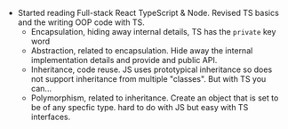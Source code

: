---
---

- Started reading Full-stack React TypeScript & Node. Revised TS basics and the writing OOP code with TS.
  - Encapsulation, hiding away internal details, TS has the `private` key word
  - Abstraction, related to encapsulation. Hide away the internal implementation details and provide and public API.
  - Inheritance, code reuse. JS uses prototypical inheritance so does not support inheritance from multiple "classes". But with TS you can...
  - Polymorphism, related to inheritance. Create an object that is set to be of any specfic type. hard to do with JS but easy with TS interfaces.
